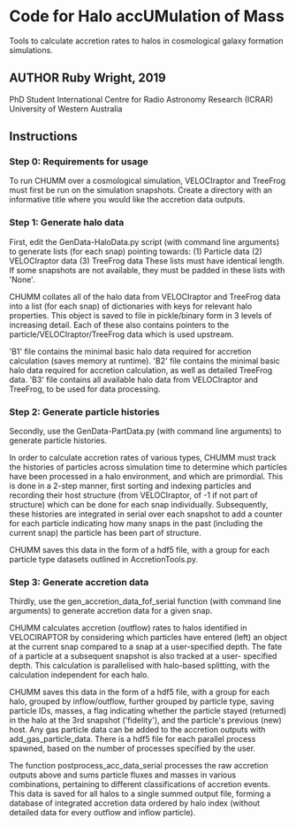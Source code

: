 # Code for Halo accUMulation of Mass

Tools to calculate accretion rates to halos in cosmological galaxy formation simulations.

AUTHOR
Ruby Wright, 2019
-----------------
PhD Student
International Centre for Radio Astronomy Research (ICRAR)
University of Western Australia

## Instructions

### Step 0: Requirements for usage

To run CHUMM over a cosmological simulation, VELOCIraptor and TreeFrog must first be run on the simulation snapshots. 
Create a directory with an informative title where you would like the accretion data outputs.

### Step 1: Generate halo data

First, edit the GenData-HaloData.py script (with command line arguments) to generate lists (for each snap) pointing towards:
(1) Particle data
(2) VELOCIraptor data
(3) TreeFrog data
These lists must have identical length. If some snapshots are not available, they must be padded in these lists with 'None'.

CHUMM collates all of the halo data from VELOCIraptor and TreeFrog data into a list (for each snap) of dictionaries with 
keys for relevant halo properties. This object is saved to file in pickle/binary form in 3 levels of increasing detail. Each
of these also contains pointers to the particle/VELOCIraptor/TreeFrog data which is used upstream.

'B1' file contains the minimal basic halo data required for accretion calculation (saves memory at runtime).
'B2' file contains the minimal basic halo data required for accretion calculation, as well as detailed TreeFrog data.
'B3' file contains all available halo data from VELOCIraptor and TreeFrog, to be used for data processing. 

### Step 2: Generate particle histories

Secondly, use the GenData-PartData.py (with command line arguments) to generate particle histories.

In order to calculate accretion rates of various types, CHUMM must track the histories of particles across simulation time
to determine which particles have been processed in a halo environment, and which are primordial. This is done in a 2-step manner,
first sorting and indexing particles and recording their host structure (from VELOCIraptor, of -1 if not part of structure) which 
can be done for each snap individually. Subsequently, these histories are integrated in serial over each snapshot to add a counter 
for each particle indicating how many snaps in the past (including the current snap) the particle has been part of structure. 

CHUMM saves this data in the form of a hdf5 file, with a group for each particle type datasets outlined in AccretionTools.py.

### Step 3: Generate accretion data

Thirdly, use the gen_accretion_data_fof_serial function (with command line arguments) to generate accretion data for a given snap. 

CHUMM calculates accretion (outflow) rates to halos identified in VELOCIRAPTOR by considering which particles have entered (left) an object
at the current snap compared to a snap at a user-specified depth. The fate of a particle at a subsequent snapshot is also tracked at a user-
specified depth. This calculation is parallelised with halo-based splitting, with the calculation independent for each halo. 

CHUMM saves this data in the form of a hdf5 file, with a group for each halo, grouped by inflow/outflow, further grouped by particle type,
saving particle IDs, masses, a flag indicating whether the particle stayed (returned) in the halo at the 3rd snapshot ('fidelity'), and the
particle's previous (new) host. Any gas particle data can be added to the accretion outputs with add_gas_particle_data. There is a hdf5 file
for each parallel process spawned, based on the number of processes specified by the user.

The function postprocess_acc_data_serial processes the raw accretion outputs above and sums particle fluxes and masses in various
combinations, pertaining to different classifications of accretion events. This data is saved for all halos to a single summed output file,
forming a database of integrated accretion data ordered by halo index (without detailed data for every outflow and inflow particle).
